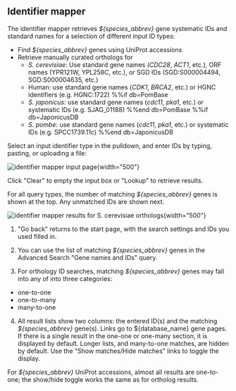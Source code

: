 ## Identifier mapper

The identifier mapper retrieves *${species_abbrev}* gene systematic IDs and standard names for a selection of different input ID types:

- Find *${species_abbrev}* genes using UniProt accessions
- Retrieve manually curated orthologs for
   - *S. cerevisiae*: Use standard gene names (*CDC28*, *ACT1*, etc.), ORF names (YPR121W, YPL258C, etc.), or SGD IDs (SGD:S000004494, SGD:S000004635, etc.)
   - Human: use standard gene names (*CDK1*, *BRCA2*, etc.) or HGNC identifiers (e.g. HGNC:1722)
%%if db=PomBase
   - *S. japonicus*: use standard gene names (*cdc11*, *pka1*, etc.) or systematic IDs (e.g. SJAG_01188)
%%end db=PomBase
%%if db=JaponicusDB
  - *S. pombe*: use standard gene names (*cdc11*, *pka1*, etc.) or systematic IDs (e.g. SPCC1739.11c)
%%end db=JaponicusDB

Select an input identifier type in the pulldown, and enter IDs by
typing, pasting, or uploading a file:

![identifier mapper input page](assets/id_mapper_input.png){width="500"}

Click "Clear" to empty the input box or "Lookup" to retrieve results.

For all query types, the number of matching *${species_abbrev}* genes is shown
at the top. Any unmatched IDs are shown next.

![identifier mapper results for S. cerevisiae orthologs](assets/id_mapper_results.png){width="500"}

1. "Go back" returns to the start page, with the search settings and
IDs you used filled in.

2. You can use the list of matching *${species_abbrev}* genes in the Advanced
Search "Gene names and IDs" query.

3. For orthology ID searches, matching *${species_abbrev}* genes may fall into
any of into three categories:

- one-to-one
- one-to-many
- many-to-one

4. All result lists show two columns: the entered ID(s) and the
matching *${species_abbrev}* gene(s). Links go to ${database_name} gene pages. If there
is a single result in the one-one or one-many section, it is displayed
by default. Longer lists, and many-to-one matches, are hidden by
default. Use the "Show matches/Hide matches" links to toggle the
display.

For *${species_abbrev}* UniProt accessions, almost all results are one-to-one;
the show/hide toggle works the same as for ortholog results.
